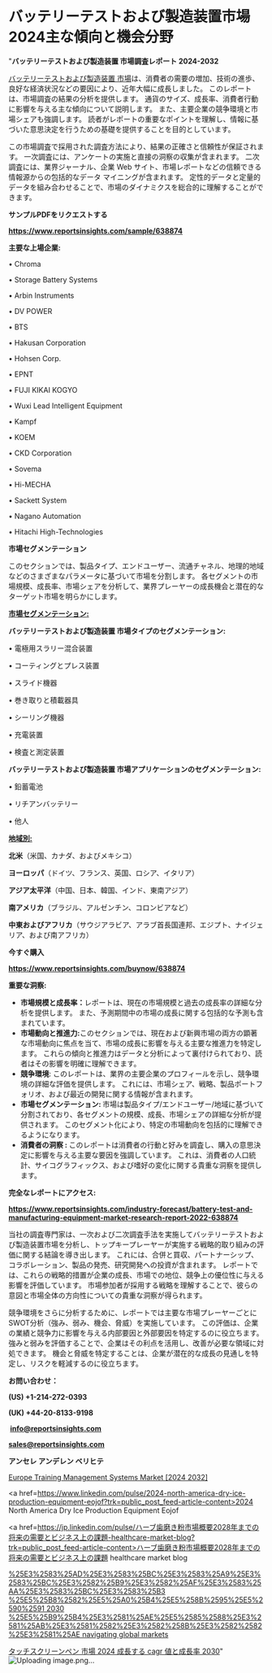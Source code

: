 # バッテリーテストおよび製造装置市場2024主な傾向と機会分野

"<strong>バッテリーテストおよび製造装置 市場調査レポート 2024-2032</strong>

<a href=https://www.reportsinsights.com/sample/638874>バッテリーテストおよび製造装置 市場</a>は、消費者の需要の増加、技術の進歩、良好な経済状況などの要因により、近年大幅に成長しました。 このレポートは、市場調査の結果の分析を提供します。 通貨のサイズ、成長率、消費者行動に影響を与える主な傾向について説明します。 また、主要企業の競争環境と市場シェアも強調します。 読者がレポートの重要なポイントを理解し、情報に基づいた意思決定を行うための基礎を提供することを目的としています。

この市場調査で採用された調査方法により、結果の正確さと信頼性が保証されます。 一次調査には、アンケートの実施と直接の洞察の収集が含まれます。 二次調査には、業界ジャーナル、企業 Web サイト、市場レポートなどの信頼できる情報源からの包括的なデータ マイニングが含まれます。 定性的データと定量的データを組み合わせることで、市場のダイナミクスを総合的に理解することができます。

<strong><b>サンプルPDFをリクエストする</b></strong>

<a href=https://www.reportsinsights.com/sample/638874><strong><u>https://www.reportsinsights.com/sample/638874</u></strong></a>

<strong>主要な上場企業:</strong>

• Chroma

• Storage Battery Systems

• Arbin Instruments

• DV POWER

• BTS

• Hakusan Corporation

• Hohsen Corp.

• EPNT

• FUJI KIKAI KOGYO

• Wuxi Lead Intelligent Equipment

• Kampf

• KOEM

• CKD Corporation

• Sovema

• Hi-MECHA

• Sackett System

• Nagano Automation

• Hitachi High-Technologies

<strong>市場セグメンテーション</strong>

このセクションでは、製品タイプ、エンドユーザー、流通チャネル、地理的地域などのさまざまなパラメータに基づいて市場を分割します。 各セグメントの市場規模、成長率、市場シェアを分析して、業界プレーヤーの成長機会と潜在的なターゲット市場を明らかにします。

<strong><u>市場セグメンテーション</u></strong><strong><u>:</u></strong>

<strong>バッテリーテストおよび製造装置 市場タイプのセグメンテーション:</strong>

• 電極用スラリー混合装置

• コーティングとプレス装置

• スライド機器

• 巻き取りと積載器具

• シーリング機器

• 充電装置

• 検査と測定装置

<strong>バッテリーテストおよび製造装置 市場アプリケーションのセグメンテーション:</strong>

• 鉛蓄電池

• リチアンバッテリー

• 他人

<strong><u>地域別</u></strong><strong><u>:</u></strong>

<strong>北米</strong>（米国、カナダ、およびメキシコ）

<strong>ヨーロッパ</strong>（ドイツ、フランス、英国、ロシア、イタリア）

<strong>アジア太平洋</strong>（中国、日本、韓国、インド、東南アジア）

<strong>南アメリカ</strong>（ブラジル、アルゼンチン、コロンビアなど）

<strong>中東およびアフリカ</strong>（サウジアラビア、アラブ首長国連邦、エジプト、ナイジェリア、および南アフリカ）

<strong>今すぐ購入</strong>

<a href=https://www.reportsinsights.com/buynow/638874><strong><u>https://www.reportsinsights.com/buynow/638874</u></strong></a>

<strong>重要な洞察:</strong>
<ul>
  <li><strong>市場規模と成長率：</strong>レポートは、現在の市場規模と過去の成長率の詳細な分析を提供します。 また、予測期間中の市場の成長に関する包括的な予測も含まれています。</li>
  <li><strong>市場動向と推進力:</strong>このセクションでは、現在および新興市場の両方の顕著な市場動向に焦点を当て、市場の成長に影響を与える主要な推進力を特定します。 これらの傾向と推進力はデータと分析によって裏付けられており、読者はその影響を明確に理解できます。</li>
  <li><strong>競争環境</strong>: このレポートは、業界の主要企業のプロフィールを示し、競争環境の詳細な評価を提供します。 これには、市場シェア、戦略、製品ポートフォリオ、および最近の開発に関する情報が含まれます。</li>
  <li><strong>市場セグメンテーション: </strong>市場は製品タイプ/エンドユーザー/地域に基づいて分割されており、各セグメントの規模、成長、市場シェアの詳細な分析が提供されます。 このセグメント化により、特定の市場動向を包括的に理解できるようになります。</li>
  <li><strong>消費者の洞察 : </strong>このレポートは消費者の行動と好みを調査し、購入の意思決定に影響を与える主要な要因を強調しています。 これは、消費者の人口統計、サイコグラフィックス、および嗜好の変化に関する貴重な洞察を提供します。</li>
</ul>
<strong>完全なレポートにアクセス:</strong>

<a href=https://www.reportsinsights.com/industry-forecast/battery-test-and-manufacturing-equipment-market-research-report-2022-638874><strong><u><b>https://www.reportsinsights.com/industry-forecast/battery-test-and-manufacturing-equipment-market-research-report-2022-638874</b></u></strong></a>

当社の調査専門家は、一次および二次調査手法を実施してバッテリーテストおよび製造装置市場を分析し、トップキープレーヤーが実施する戦略的取り組みの評価に関する結論を導き出します。 これには、合併と買収、パートナーシップ、コラボレーション、製品の発売、研究開発への投資が含まれます。 レポートでは、これらの戦略的措置が企業の成長、市場での地位、競争上の優位性に与える影響を評価しています。 市場参加者が採用する戦略を理解することで、彼らの意図と市場全体の方向性についての貴重な洞察が得られます。

競争環境をさらに分析するために、レポートでは主要な市場プレーヤーごとにSWOT分析（強み、弱み、機会、脅威）を実施しています。 この評価は、企業の業績と競争力に影響を与える内部要因と外部要因を特定するのに役立ちます。 強みと弱みを評価することで、企業はその利点を活用し、改善が必要な領域に対処できます。 機会と脅威を特定することは、企業が潜在的な成長の見通しを特定し、リスクを軽減するのに役立ちます。

<strong>お問い合わせ：</strong>

<strong>(US) +1-214-272-0393</strong>

<strong>(UK) +44-20-8133-9198</strong>

<strong> </strong><a href=info@reportsinsights.com><strong><u>info@reportsinsights.com</u></strong></a>

<a href=sales@reportsinsights.com><strong><u>sales@reportsinsights.com</u></strong></a>

<strong>アンセレ アンデレン ベリヒテ</strong>

<a href=https://www.linkedin.com/pulse/europe-training-management-systems-markets-emerging-7xvif/>Europe Training Management Systems Market [2024 2032]</a>

<a href=https://www.linkedin.com/pulse/2024-north-america-dry-ice-production-equipment-eojof?trk=public_post_feed-article-content>2024 North America Dry Ice Production Equipment Eojof</a>

<a href=https://jp.linkedin.com/pulse/ハーブ歯磨き粉市場概要2028年までの将来の需要とビジネス上の課題-healthcare-market-blog?trk=public_post_feed-article-content>ハーブ歯磨き粉市場概要2028年までの将来の需要とビジネス上の課題 healthcare market blog</a>

<a href=https://www.linkedin.com/pulse/%25E3%2583%25AD%25E3%2583%25BC%25E3%2583%25A9%25E3%2583%25BC%25E3%2582%25B9%25E3%2582%25AF%25E3%2583%25AA%25E3%2583%25BC%25E3%2583%25B3-%25E5%25B8%2582%25E5%25A0%25B4%25E5%258B%2595%25E5%2590%2591-2030-%25E5%25B9%25B4%25E3%2581%25AE%25E5%2585%2588%25E3%2581%25AB%25E3%2581%2582%25E3%2582%258B%25E3%2582%2582%25E3%2581%25AE-navigating-global-markets>%25E3%2583%25AD%25E3%2583%25BC%25E3%2583%25A9%25E3%2583%25BC%25E3%2582%25B9%25E3%2582%25AF%25E3%2583%25AA%25E3%2583%25BC%25E3%2583%25B3 %25E5%25B8%2582%25E5%25A0%25B4%25E5%258B%2595%25E5%2590%2591 2030 %25E5%25B9%25B4%25E3%2581%25AE%25E5%2585%2588%25E3%2581%25AB%25E3%2581%2582%25E3%2582%258B%25E3%2582%2582%25E3%2581%25AE navigating global markets</a>

<a href=https://www.linkedin.com/pulse/タッチスクリーンペン-市場-2024-成長する-cagr-値と成長率-2030-community-market-research-qdntf/>タッチスクリーンペン 市場 2024 成長する cagr 値と成長率 2030</a>"
![Uploading image.png…]()
